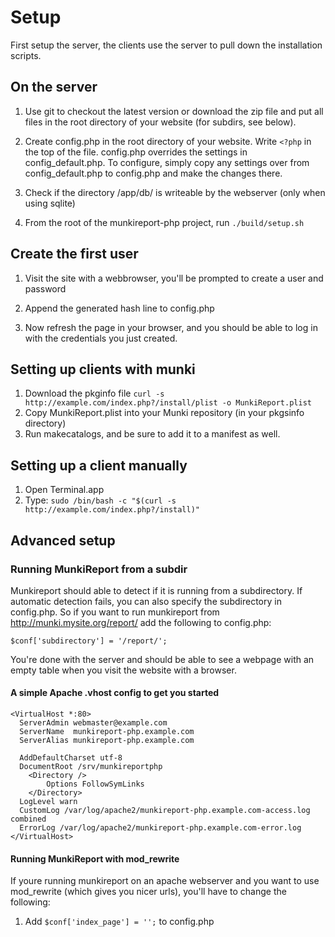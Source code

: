 Setup
=====

First setup the server, the clients use the server to pull down the installation scripts.

On the server
---

 1. Use git to checkout the latest version or download the zip file and put all files in the root directory of your website (for subdirs, see below).

 2. Create config.php in the root directory of your website. Write `<?php` in the top of the file. config.php overrides the settings in config_default.php. To configure, simply copy any settings over from config_default.php to config.php and make the changes there.

 3. Check if the directory /app/db/ is writeable by the webserver (only when using sqlite)
 
 4.	From the root of the munkireport-php project, run `./build/setup.sh`

Create the first user
---
 
 1. Visit the site with a webbrowser, you'll be prompted to create a user and password
 
 2. Append the generated hash line to config.php
 
 3. Now refresh the page in your browser, and you should be able to log in with the credentials you just created.

 Setting up clients with munki
 ---
  1. Download the pkginfo file
 		 `curl -s http://example.com/index.php?/install/plist -o MunkiReport.plist`
  2. Copy MunkiReport.plist into your Munki repository (in your pkgsinfo directory)
  3. Run makecatalogs, and be sure to add it to a manifest as well.

Setting up a client manually
---
 1. Open Terminal.app
 2. Type: `sudo /bin/bash -c "$(curl -s http://example.com/index.php?/install)"`


Advanced setup
---

### Running MunkiReport from a subdir

Munkireport should able to detect if it is running from a subdirectory. If automatic detection fails, you can also specify the subdirectory in config.php.
So if you want to run munkireport from http://munki.mysite.org/report/
add the following to config.php:

	$conf['subdirectory'] = '/report/';

You're done with the server and should be able to see a webpage with an empty
table when you visit the website with a browser.

#### A simple Apache .vhost config to get you started

    <VirtualHost *:80>
      ServerAdmin webmaster@example.com
      ServerName  munkireport-php.example.com
      ServerAlias munkireport-php.example.com
	  
      AddDefaultCharset utf-8    
      DocumentRoot /srv/munkireportphp
        <Directory />
            Options FollowSymLinks
        </Directory>
      LogLevel warn
      CustomLog /var/log/apache2/munkireport-php.example.com-access.log combined
      ErrorLog /var/log/apache2/munkireport-php.example.com-error.log
    </VirtualHost>

#### Running MunkiReport with mod_rewrite

If youre running munkireport on an apache webserver and you want to use mod_rewrite (which gives you nicer urls), you'll have
to change the following:

 1. Add `$conf['index_page'] = '';` to config.php

